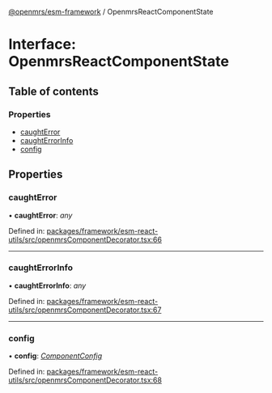 [@openmrs/esm-framework](../API.md) / OpenmrsReactComponentState

# Interface: OpenmrsReactComponentState

## Table of contents

### Properties

- [caughtError](openmrsreactcomponentstate.md#caughterror)
- [caughtErrorInfo](openmrsreactcomponentstate.md#caughterrorinfo)
- [config](openmrsreactcomponentstate.md#config)

## Properties

### caughtError

• **caughtError**: *any*

Defined in: [packages/framework/esm-react-utils/src/openmrsComponentDecorator.tsx:66](https://github.com/openmrs/openmrs-esm-core/blob/master/packages/framework/esm-react-utils/src/openmrsComponentDecorator.tsx#L66)

___

### caughtErrorInfo

• **caughtErrorInfo**: *any*

Defined in: [packages/framework/esm-react-utils/src/openmrsComponentDecorator.tsx:67](https://github.com/openmrs/openmrs-esm-core/blob/master/packages/framework/esm-react-utils/src/openmrsComponentDecorator.tsx#L67)

___

### config

• **config**: [*ComponentConfig*](componentconfig.md)

Defined in: [packages/framework/esm-react-utils/src/openmrsComponentDecorator.tsx:68](https://github.com/openmrs/openmrs-esm-core/blob/master/packages/framework/esm-react-utils/src/openmrsComponentDecorator.tsx#L68)
